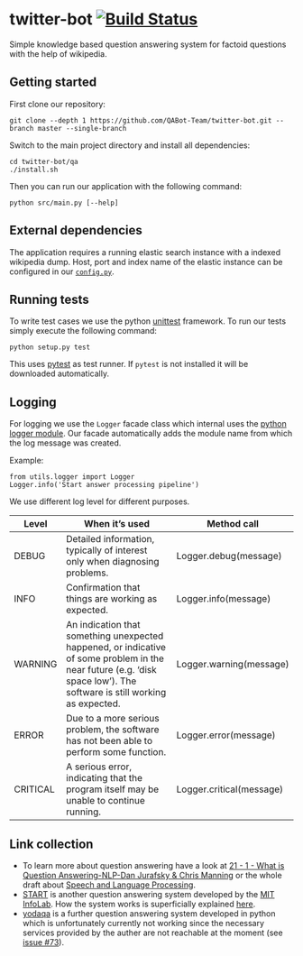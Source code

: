 # twitter-bot [![Build Status](https://travis-ci.org/QABot-Team/twitter-bot.svg?branch=master)](https://travis-ci.org/QABot-Team/twitter-bot)

Simple knowledge based question answering system for factoid questions with the help of wikipedia.

## Getting started

First clone our repository:

    git clone --depth 1 https://github.com/QABot-Team/twitter-bot.git --branch master --single-branch
    
Switch to the main project directory and install all dependencies:

    cd twitter-bot/qa
    ./install.sh

Then you can run our application with the following command:

    python src/main.py [--help]
    
## External dependencies

The application requires a running elastic search instance with a indexed wikipedia dump. Host, port and index name of
the elastic instance can be configured in our [`config.py`](./qa/src/config.py).

## Running tests

To write test cases we use the python [unittest](https://docs.python.org/3/library/unittest.html) framework.
To run our tests simply execute the following command:

    python setup.py test

This uses [pytest](https://docs.pytest.org/en/latest/contents.html) as test runner. If `pytest` is not installed
it will be downloaded automatically.


## Logging

For logging we use the `Logger` facade class which internal uses the [python logger module](https://docs.python.org/3.6/library/logging.html).
Our facade automatically adds the module name from which the log message was created.

Example:

    from utils.logger import Logger
    Logger.info('Start answer processing pipeline')

We use different log level for different purposes.

| **Level** | **When it’s used**                                                                                                                                                     | **Method call**          |
|-----------|------------------------------------------------------------------------------------------------------------------------------------------------------------------------|--------------------------|
| DEBUG     | Detailed information, typically of interest only when diagnosing problems.                                                                                             | Logger.debug(message)    |
| INFO      | Confirmation that things are working as expected.                                                                                                                      | Logger.info(message)     |
| WARNING   | An indication that something unexpected happened, or indicative of some problem in the near future (e.g. ‘disk space low’). The software is still working as expected. | Logger.warning(message)  |
| ERROR     | Due to a more serious problem, the software has not been able to perform some function.                                                                                | Logger.error(message)    |
| CRITICAL  | A serious error, indicating that the program itself may be unable to continue running.                                                                                 | Logger.critical(message) |


## Link collection

* To learn more about question answering have a look at [21 - 1 - What is Question Answering-NLP-Dan Jurafsky & Chris Manning](https://www.youtube.com/watch?v=DAHZPL6voc4) or the whole draft about [Speech and Language Processing](https://web.stanford.edu/~jurafsky/slp3/).
* [START](http://start.csail.mit.edu/index.php) is another question answering system developed by the [MIT InfoLab](https://groups.csail.mit.edu/infolab/index.html). How the system works is superficially explained [here](https://groups.csail.mit.edu/infolab/projects.html).
* [yodaqa](https://github.com/brmson/yodaqa) is a further question answering system developed in python which is unfortunately currently not working since the necessary services provided by the auther are not reachable at the moment (see [issue #73](https://github.com/brmson/yodaqa/issues/73)).
